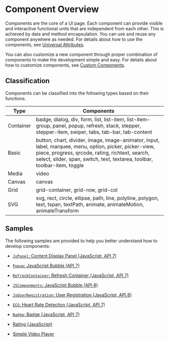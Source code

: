 # Component Overview


Components are the core of a UI page. Each component can provide visible and interactive functional units that are independent from each other. This is achieved by data and method encapsulation. You can use and reuse any component anywhere as needed. For details about how to use the components, see [Universal Attributes](../reference/arkui-js/js-components-common-attributes.md).


You can also customize a new component through proper combination of components to make the development simple and easy. For details about how to customize components, see [Custom Components](ui-js-custom-components.md).


## Classification

Components can be classified into the following types based on their functions.

| Type | Components |
| -------- | -------- |
| Container | badge, dialog, div, form, list, list-item, list-item-group, panel, popup, refresh, stack, stepper, stepper-item, swiper, tabs, tab-bar, tab-content |
| Basic | button, chart, divider, image, image-animator, input, label, marquee, menu, option, picker, picker-view, piece, progress, qrcode, rating, richtext, search, select, slider, span, switch, text, textarea, toolbar, toolbar-item, toggle |
| Media | video |
| Canvas | canvas |
| Grid | grid-container, grid-row, grid-col |
| SVG | svg, rect, circle, ellipse, path, line, polyline, polygon, text, tspan, textPath, animate, animateMotion, animateTransform |
## Samples

The following samples are provided to help you better understand how to develop components: 

- [`JsPanel`: Content Display Panel (JavaScript, API 7)](https://gitee.com/openharmony/app_samples/tree/master/UI/JsPanel)
- [`Popup`: JavaScript Bubble (API 7)](https://gitee.com/openharmony/app_samples/tree/master/UI/Popup)
- [`RefreshContainer`: Refresh Container (JavaScript, API 7)](https://gitee.com/openharmony/app_samples/tree/master/UI/RefreshContainer)
- [`JSComponments`:  JavaScript Bubble (API 8)](https://gitee.com/openharmony/app_samples/tree/master/UI/JSComponments)
- [`JsUserRegistration`: User Registration (JavaScript, API 8)](https://gitee.com/openharmony/app_samples/tree/master/UI/JsUserRegistration)
- [`ECG`: Heart Rate Detection (JavaScript, API 7)](https://gitee.com/openharmony/app_samples/tree/master/common/ECG)

- [`Badge`: Badge (JavaScript, API 7)](https://gitee.com/openharmony/app_samples/tree/master/UI/Badge)
- [Rating (JavaScript)](https://gitee.com/openharmony/codelabs/tree/master/JSUI/RatingApplication)
- [Simple Video Player](https://gitee.com/openharmony/codelabs/tree/master/Media/VideoOpenHarmony)
